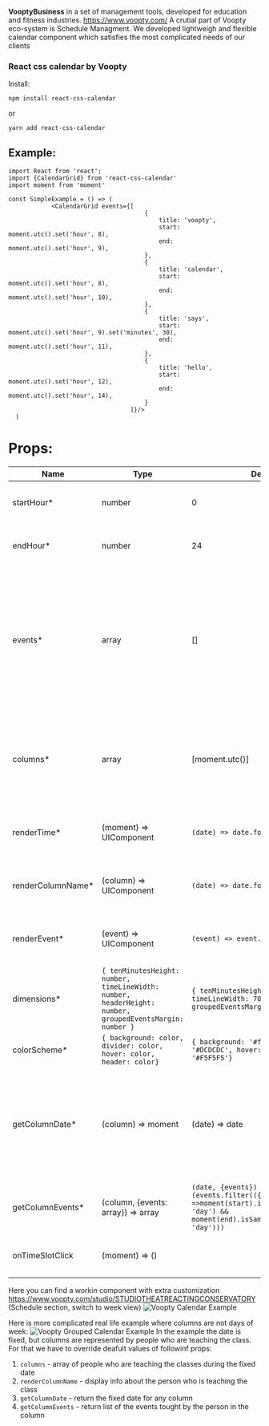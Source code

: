 **VooptyBusiness** in a set of management tools, developed for education and fitness industries. https://www.voopty.com/ 
A crutial part of Voopty eco-system is Schedule Managment. We developed lightweigh and flexible calendar component which satisfies the most complicated needs of our clients

### React css calendar by Voopty
Install:

```npm install react-css-calendar```

or

```yarn add react-css-calendar```

## Example:

```
import React from 'react';
import {CalendarGrid} from 'react-css-calendar'
import moment from 'moment'

const SimpleExample = () => (
            <CalendarGrid events={[
                                      {
                                          title: 'voopty',
                                          start: moment.utc().set('hour', 8),
                                          end: moment.utc().set('hour', 9),
                                      },
                                      {
                                          title: 'calendar',
                                          start: moment.utc().set('hour', 8),
                                          end: moment.utc().set('hour', 10),
                                      },
                                      {
                                          title: 'says',
                                          start: moment.utc().set('hour', 9).set('minutes', 30),
                                          end: moment.utc().set('hour', 11),
                                      },
                                      {
                                          title: 'hello',
                                          start: moment.utc().set('hour', 12),
                                          end: moment.utc().set('hour', 14),
                                      }
                                  ]}/>
  )
```
# Props:
Name | Type | Default | Description
------------ | -------------| -------------| -------------
startHour* | number | 0 | hour when vertical timeline begins
endHour* | number | 24 | hour when vertical timeline ends
events* | array | [] | calendar events to display. The order doesn't matter. Required fields of an event to be displayed correctly is `{start: moment, end: moment}`
columns* | array | [moment.utc()] | calendar columns to render, doesn't have to be dates(see grouping example below)
renderTime* | (moment) => UIComponent | `(date) => date.format('LT')` | what to render on the timeline for each hour
renderColumnName* | (column) => UIComponent | `(date) => date.format('D MMM')` | what to render for each calendar column
renderEvent* | (event) => UIComponent | `(event) => event.title` | what to render for each calendar event
dimensions* | `{ tenMinutesHeight: number, timeLineWidth: number, headerHeight: number, groupedEventsMargin: number }` | `{ tenMinutesHeight: 20, timeLineWidth: 70, headerHeight: 50, groupedEventsMargin: 0 }` | calendar dimentions constants
colorScheme* | `{ background: color, divider: color, hover: color, header: color}` | `{ background: '#fff', divider: '#DCDCDC', hover: '#E6E6E6', header: '#F5F5F5'}` | calendar color settings
getColumnDate* | (column) => moment | (date) => date |  what date should be used to each column (see example with custom grouping below)
getColumnEvents* | (column, {events: array}) => array | `(date, {events}) => (events.filter(({start, end}) =>moment(start).isSameOrBefore(date, 'day') && moment(end).isSameOrAfter(date, 'day')))` | return array of events to be displayed in the column
onTimeSlotClick | (moment) => () | | how to handle click on empty timeslot



Here you can find a workin component with extra customization https://www.voopty.com/studio/STUDIOTHEATREACTINGCONSERVATORY
(Schedule section, switch to week view)
![Voopty Calendar Example](https://github.com/vooptyhub/react-css-calendar/blob/master/public/Screenshot%20at%20Jun%2013%2010-50-23.png)

Here is more complicated real life example where columns are not days of week:
![Voopty Grouped Calendar Example](https://github.com/vooptyhub/react-css-calendar/blob/master/public/Screenshot%20at%20Jun%2013%2011-48-44.png)
In the example the date is fixed, but columns are represented by people who are teaching the class. For that we have to override deafult values of followinf props:
1. `columns` - array of people who are teaching the classes during the fixed date
2. `renderColumnName` - display info about the person who is teaching the class
3. `getColumnDate` - return the fixed date for any column
4. `getColumnEvents` - return list of the events tought by the person in the column
